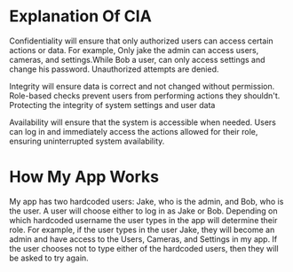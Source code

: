 # Explanation Of CIA 

Confidentiality will ensure that only authorized users can access certain actions or data. For example, Only jake the admin can access users, cameras, and settings.While Bob a user, can only access settings and change his password. Unauthorized attempts are denied. 

Integrity will ensure data is correct and not changed without permission. Role-based checks prevent users from performing actions they shouldn't. Protecting the integrity of system settings and user data 

Availability will ensure that the system is accessible when needed. Users can log in and immediately access the actions allowed for their role, ensuring uninterrupted system availability. 

# How My App Works 

My app  has two hardcoded users:  Jake, who is the admin, and Bob, who is the user. A user will choose either to log  in  as Jake or Bob. Depending on which  hardcoded username  the user  types in the app will determine their role. For example, if the user types in the user Jake, they  will become an admin and have access to the Users, Cameras, and Settings  in my app. If the user chooses not to type either  of the hardcoded users,  then they will be asked to try again.
